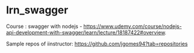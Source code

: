 # lrn_swagger

Course : swagger with nodejs - https://www.udemy.com/course/nodejs-api-development-with-swagger/learn/lecture/18187422#overview. 

Sample repos of iinstructor: https://github.com/jgomes94?tab=repositories
